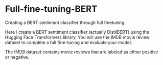 # Full-fine-tuning-BERT
Creating a BERT sentiment classifier through full finetuning

Here I create a BERT sentiment classifier (actually DistilBERT) using the Hugging Face Transformers library. You will use the IMDB movie review dataset to complete a full fine-tuning and evaluate your model.

The IMDB dataset contains movie reviews that are labeled as either positive or negative.
